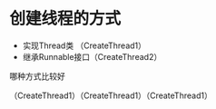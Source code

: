 # 创建线程的方式
- 实现Thread类 （CreateThread1）
- 继承Runnable接口（CreateThread2）

 哪种方式比较好
 
 （CreateThread1）（CreateThread1）（CreateThread1）
 


